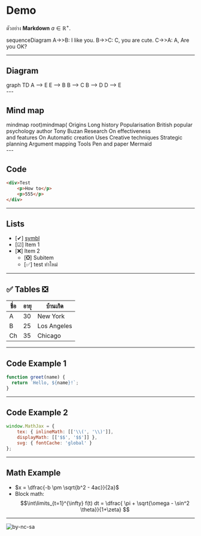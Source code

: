 # Demo
ตัวอย่าง **Markdown** $a \in \mathbb{R}^+$.
<div class="mermaid">
 sequenceDiagram
	A->>B: I like you.
	B->>C: C, you are cute.
	C->>A: A, Are you OK?
</div>	

---

## Diagram
<div class="mermaid">
graph TD
	A --> E
	E --> B
	B --> C
	B --> D
	D --> E
</div>
---

## Mind map
<div class="mermaid">
mindmap
  root)mindmap(
    Origins	
      Long history      
      Popularisation	  
        British popular psychology author Tony Buzan
    Research	
      On effectiveness<br/>and features
      On Automatic creation
        Uses		
            Creative techniques
            Strategic planning
            Argument mapping
    Tools	
      Pen and paper
      Mermaid
<div>
---
	
## Code
```html
<div>Test
	<p>How to</p>
	<p>555</p>
</div>
```
---
## Lists
- [✔] [symbl](https://symbl.cc/)
- [☑] Item 1
- [❌] Item 2
  - [❎] Subitem
  - [✅] test ทำใหม่
---
## ✅ Tables ❎
| ชื่อ    | อายุ | บ้านเกิด    |
|--------|-----|-----------|
| A      | 30  | New York  |
| B      | 25  | Los Angeles|
| Ch     | 35  | Chicago   |
---
## Code Example 1
```js
function greet(name) {
  return `Hello, ${name}!`;
}
```
---
## Code Example 2
```js
window.MathJax = { 
	tex: { inlineMath: [['\\(', '\\)']], 
	displayMath: [['$$', '$$']] }, 
	svg: { fontCache: 'global' } 
}; 
```
---
## Math Example
- $x = \dfrac{-b \pm \sqrt{b^2 - 4ac}}{2a}$
- Block math: 
$$\int\limits_{t=1}^{\infty} f(t) dt = \dfrac{ \pi + \sqrt{\omega - \sin^2 \theta}}{1+\zeta} $$
---
![by-nc-sa](https://mirrors.creativecommons.org/presskit/buttons/88x31/png/by-nc-sa.png)
